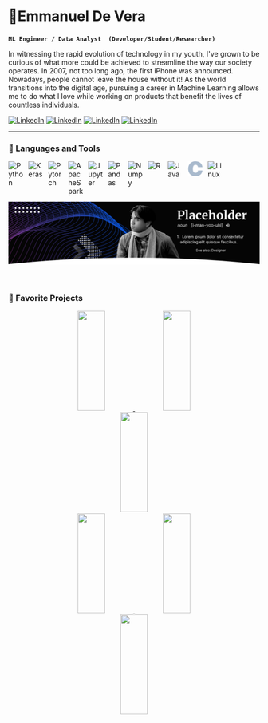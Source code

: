 <h1>🕺Emmanuel De Vera</h1>

**`ML Engineer / Data Analyst  (Developer/Student/Researcher)`**

In witnessing the rapid evolution of technology in my youth, I've grown to be curious of what more could be achieved to streamline the way our society operates. In 2007, not too long ago, the first iPhone was announced. Nowadays, people cannot leave the house without it! As the world transitions into the digital age, pursuing a career in Machine Learning allows me to do what I love while working on products that benefit the lives of countless individuals.

[![LinkedIn](https://custom-icon-badges.demolab.com/badge/Resume-red.svg?style=for-the-badge&logo=fire&logoColor=white)](https://devsdevera.com/CV3.pdf)
[![LinkedIn](https://custom-icon-badges.demolab.com/badge/LeetCode-yellow.svg?style=for-the-badge&logo=leetcode&logoColor=white)](https://leetcode.com/devsdevera/)
[![LinkedIn](https://img.shields.io/badge/LinkedIn-blue?style=for-the-badge&logo=linkedin&logoColor=white)](https://www.linkedin.com/in/devsdevera/)
[![LinkedIn](https://custom-icon-badges.demolab.com/badge/Portfolio-green.svg?style=for-the-badge&logo=paintbrush&logoColor=white)](https://devsdevera.com/)


---
### 🔱 Languages and Tools

<img align="left" alt="Python" width="30px" style="padding-right:10px;" src="https://cdn.jsdelivr.net/gh/devicons/devicon/icons/python/python-plain.svg" />
<img align="left" alt="Keras" width="30px" style="padding-right:10px;" src="https://cdn.jsdelivr.net/gh/devicons/devicon/icons/keras/keras-original.svg" />
<img align="left" alt="Pytorch" width="30px" style="padding-right:10px;" src="https://cdn.jsdelivr.net/gh/devicons/devicon/icons/pytorch/pytorch-original.svg" />

<img align="left" alt="ApacheSpark" width="30px" style="padding-right:10px;" src="https://cdn.jsdelivr.net/gh/devicons/devicon/icons/apachespark/apachespark-original.svg" />
<img align="left" alt="Jupyter" width="30px" style="padding-right:10px;" src="https://cdn.jsdelivr.net/gh/devicons/devicon/icons/jupyter/jupyter-original.svg" />

<img align="left" alt="Pandas" width="30px" style="padding-right:10px;" src="https://cdn.jsdelivr.net/gh/devicons/devicon/icons/pandas/pandas-original.svg" />
<img align="left" alt="Numpy" width="30px" style="padding-right:10px;" src="https://cdn.jsdelivr.net/gh/devicons/devicon/icons/numpy/numpy-original.svg" />


<img align="left" alt="R" width="30px" style="padding-right:10px;" src="https://cdn.jsdelivr.net/gh/devicons/devicon/icons/r/r-original.svg" />
<img align="left" alt="Java" width="30px" style="padding-right:10px;" src="https://cdn.jsdelivr.net/gh/devicons/devicon/icons/java/java-original.svg"/>
<img align="left" alt="C" width="30px" style="padding-right:10px;" src="https://raw.githubusercontent.com/devicons/devicon/master/icons/c/c-original.svg" />
<img align="left" alt="Linux" width="30px" style="padding-right:10px;" src="https://cdn.jsdelivr.net/gh/devicons/devicon/icons/linux/linux-original.svg" />

<!--
<img align="left" alt="Arduino" width="30px" style="padding-right:10px;" src="https://cdn.worldvectorlogo.com/logos/arduino-1.svg" />
<img align="left" alt="HTML" width="30px" style="padding-right:10px;" src="https://cdn.jsdelivr.net/gh/devicons/devicon/icons/html5/html5-plain.svg" />
<img align="left" alt="CSS" width="30px" style="padding-right:10px;" src="https://cdn.jsdelivr.net/gh/devicons/devicon/icons/css3/css3-plain.svg" />
<img align="left" alt="JavaScript" width="30px" style="padding-right:10px;" src="https://cdn.jsdelivr.net/gh/devicons/devicon/icons/javascript/javascript-plain.svg" />
-->

<!--<img align="left" alt="Figma" width="30px" style="padding-right:10px;" src="https://www.vectorlogo.zone/logos/adobe_illustrator/adobe_illustrator-icon.svg" />
<img align="left" alt="Figma" width="30px" style="padding-right:10px;" src="https://raw.githubusercontent.com/devicons/devicon/master/icons/photoshop/photoshop-line.svg" />-->

<br></br>
---

<!--![Banner](https://media.licdn.com/dms/image/D5616AQFc44u2KbPcJw/profile-displaybackgroundimage-shrink_350_1400/0/1689084679131?e=1698883200&v=beta&t=ALlm3_uGn1AqyRqmcYwRNbIO6YFBIwPOHuJg9JvmN7Y)-->
![Banner](https://github.com/devsdevera/devsdevera/blob/main/placeholder.png?raw=true)

<br>

### 🚀 Favorite Projects
<!-- Grid -->
<div align="center">
  <a href="https://github.com/devsdevera/portfolio">
    <img src="https://github.com/repo1.png" width="33%" height="200">
  </a>
  <a href="https://github.com/devsdevera/shapes.io">
    <img src="https://github.com/repo12.png" width="33%" height="200">
  </a>
  <a href="https://github.com/devsdevera/Ball-Collision-Physics">
    <img src="https://github.com/repo14.png" width="33%" height="200">
  </a>
</div>

<div align="center">
  <a href="https://github.com/devsdevera/Mini-Paint">
    <img src="https://github.com/repo4.png" width="33%" height="200">
  </a>
  <a href="https://github.com/devsdevera/Mini-Audacity">
    <img src="https://github.com/repo5.png" width="33%" height="200">
  </a>
  <a href="https://github.com/devsdevera/Tetromino-Physics">
    <img src="https://github.com/repo6.png" width="33%" height="200">
  </a>
</div>


<!--
<p><img align="left" src="https://github-readme-stats.vercel.app/api/top-langs?username=devsdevera&show_icons=true&locale=en&layout=compact" alt="devsdevera" /></p>
<!--<p>&nbsp;<img align="center" src="https://github-readme-stats.vercel.app/api?username=devsdevera&show_icons=true&locale=en" alt="devsdevera" /></p>
<p><img align="center" src="https://github-readme-streak-stats.herokuapp.com/?user=devsdevera&" alt="devsdevera" /></p>
-->
